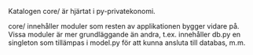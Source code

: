Katalogen core/ är hjärtat i py-privatekonomi.

core/ innehåller moduler som resten av applikationen bygger vidare på. Vissa moduler är mer grundläggande än andra, t.ex. innehåller db.py en singleton som tillämpas i model.py för att kunna ansluta till databas, m.m.